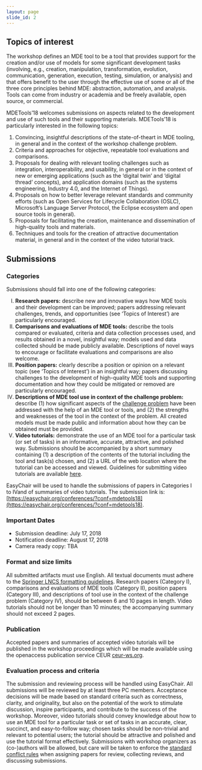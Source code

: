 ```yaml
--- 
layout: page 
slide_id: 2 
---
```


## Topics of interest
The workshop defines an MDE tool to be a tool that provides
support for the creation and/or use of models for some
significant development tasks (involving, e.g., creation, manipulation,
transformation, evolution, communication, generation,
execution, testing, simulation, or analysis) and that
offers benefit to the user through the effective use of some
or all of the three core principles behind MDE: abstraction,
automation, and analysis. Tools can come from industry or
academia and be freely available, open source, or commercial.

MDETools’18 welcomes submissions on aspects related to
the development and use of such tools and their supporting
materials.
MDETools’18 is particularly interested in the following
topics:

1. Convincing, insightful descriptions of the state-of-theart
in MDE tooling, in general and in the context of
the workshop challenge problem.
2. Criteria and approaches for objective, repeatable tool
evaluations and comparisons.
3.  Proposals for dealing with relevant tooling challenges
such as integration, interoperability, and usability, in
general or in the context of new or emerging applications
(such as the ‘digital twin’ and ‘digital thread’
concepts), and application domains (such as the systems
engineering, Industry 4.0, and the Internet of
Things).
4. Proposals on how to better leverage relevant standards
and community efforts (such as Open Services for
Lifecycle Collaboration (OSLC), Microsoft’s Language
Server Protocol, the Eclipse ecosystem and open source
tools in general).
5. Proposals for facilitating the creation, maintenance
and dissemination of high-quality tools and materials.
6. Techniques and tools for the creation of attractive
documentation material, in general and in the context
of the video tutorial track.

## Submissions

### Categories
Submissions should fall into one of the
following categories:

<ol type="I">
  <li><strong>Research papers:</strong> describe new and innovative ways
how MDE tools and their development can be improved;
papers addressing relevant challenges, trends, and opportunities
(see ‘Topics of Interest’) are particularly
encouraged. </li>

  <li><strong>Comparisons and evaluations of MDE tools:</strong> describe
the tools compared or evaluated, criteria and
data collection processes used, and results obtained
in a novel, insightful way; models used and data collected
should be made publicly available. Descriptions
of novel ways to encourage or facilitate evaluations and
comparisons are also welcome.</li>

  <li><strong>Position papers:</strong> clearly describe a position or opinion
on a relevant topic (see ‘Topics of Interest’) in an
insightful way; papers discussing challenges to the development
of high-quality MDE tools and supporting
documentation and how they could be mitigated or
removed are particularly encouraged. </li>

<li><strong>Descriptions of MDE tool use in context of the
challenge problem:</strong> describe (1) how significant aspects
of the <a href="challengeproblem.html" >challenge problem</a> have been addressed
with the help of an MDE tool or tools, and (2) the
strengths and weaknesses of the tool in the context
of the problem. All created models must be
made public and information about how they can be
obtained must be provided. </li>

<li><strong>Video tutorials:</strong> demonstrate the use of an MDE tool
for a particular task (or set of tasks) in an informative,
accurate, attractive, and polished way. Submissions
should be accompanied by a short summary containing
(1) a description of the contents of the tutorial including
the tool and task(s) chosen, and (2) a URL of the web
location where the tutorial can be accessed and viewed. 
Guidelines for submitting video tutorials are available <a href="videoguideline.html"> here</a>. 
 </li>

</ol>



EasyChair will be used to handle the submissions of papers in Categories I to IVand of summaries of video tutorials. The submission link is: [https://easychair.org/conferences/?conf=mdetools18](https://easychair.org/conferences/?conf=mdetools18).

### Important Dates
- Submission deadline: July 17, 2018 
- Notification deadline: August 17, 2018 
- Camera ready copy: TBA 

### Format and size limits
All submitted artifacts must
use English. All textual documents must adhere to the [Springer LNCS formatting guidelines](http://www.springer.com/us/computer-science/lncs/conference-proceedings-guidelines). Research
papers (Category I), comparisons and evaluations of
MDE tools (Category II), position papers (Category III),
and descriptions of tool use in the context of the challenge
problem (Category IV), should be between 6 and 10 pages in
length. Video tutorials should not be longer than 10 minutes;
the accompanying summary should not exceed 2 pages.


### Publication 
Accepted papers and summaries of accepted
video tutorials will be published in the workshop
proceedings which will be made available using the openaccess
publication service CEUR [ceur-ws.org](http://ceur-ws.org).


### Evaluation process and criteria
The submission and reviewing process will be handled using
EasyChair. All submissions will be reviewed by at least three
PC members. Acceptance decisions will be made based on
standard criteria such as correctness, clarity, and originality,
but also on the potential of the work to stimulate discussion,
inspire participants, and contribute to the success of the
workshop. Moreover, video tutorials should convey knowledge
about how to use an MDE tool for a particular task or set of
tasks in an accurate, clear, succinct, and easy-to-follow way;
chosen tasks should be non-trivial and relevant to potential
users; the tutorial should be attractive and polished and use
the tutorial format effectively.
Submissions with workshop organizers as (co-)authors will
be allowed, but care will be taken to enforce the [standard conflict rules](http://www.sigsoft.org/about/policies/pc-policy.htm) when assigning papers for review, collecting reviews,
and discussing submissions.